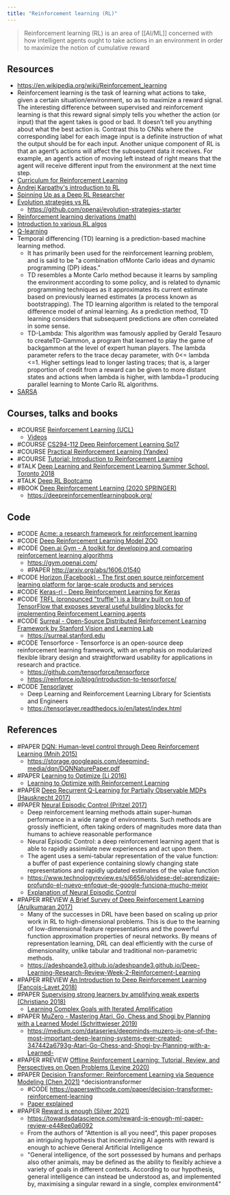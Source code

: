```yaml
---
title: "Reinforcement learning (RL)"
---
```


> Reinforcement learning (RL) is an area of [[AI/ML]] concerned with how intelligent agents ought to take actions in an environment in order to maximize the notion of cumulative reward

## Resources
- https://en.wikipedia.org/wiki/Reinforcement_learning
- Reinforcement learning is the task of learning what actions to take, given a certain situation/environment, so as to maximize a reward signal. The interesting difference between supervised and reinforcement learning is that this reward signal simply tells you whether the action (or input) that the agent takes is good or bad. It doesn’t tell you anything about what the best action is. Contrast this to CNNs where the corresponding label for each image input is a definite instruction of what the output should be for each input. Another unique component of RL is that an agent’s actions will affect the subsequent data it receives. For example, an agent’s action of moving left instead of right means that the agent will receive different input from the environment at the next time step.
- [Curriculum for Reinforcement Learning](https://lilianweng.github.io/lil-log/2020/01/29/curriculum-for-reinforcement-learning.html)
- [Andrej Karpathy's introduction to RL](http://karpathy.github.io/2016/05/31/rl/)
- [Spinning Up as a Deep RL Researcher](https://spinningup.openai.com/en/latest/spinningup/spinningup.html)
- [Evolution strategies vs RL](https://blog.openai.com/evolution-strategies/)
	- https://github.com/openai/evolution-strategies-starter
- [Reinforcement learning derivations (math)](http://www.alexirpan.com/rl-derivations/)
- [Introduction to various RL algos](https://towardsdatascience.com/introduction-to-various-reinforcement-learning-algorithms-i-q-learning-sarsa-dqn-ddpg-72a5e0cb6287)
- [Q-learning](https://en.wikipedia.org/wiki/Q-learning)
- Temporal differencing (TD) learning  is a prediction-based machine learning method. 
	- It has primarily been used for the reinforcement learning problem, and is said to be "a combination ofMonte Carlo ideas and dynamic programming (DP) ideas." 
	- TD resembles a Monte Carlo method because it learns by sampling the environment according to some policy, and is related to dynamic programming techniques as it approximates its current estimate based on previously learned estimates (a process known as bootstrapping). The TD learning algorithm is related to the temporal difference model of animal learning. As a prediction method, TD learning considers that subsequent predictions are often correlated in some sense.
	- TD-Lambda: This algorithm was famously applied by Gerald Tesauro to createTD-Gammon, a program that learned to play the game of backgammon at the level of expert human players. The lambda parameter refers to the trace decay parameter, with 0<= lambda <=1. Higher settings lead to longer lasting traces; that is, a larger proportion of credit from a reward can be given to more distant states and actions when lambda is higher, with lambda=1 producing parallel learning to Monte Carlo RL algorithms.
- [SARSA](https://en.wikipedia.org/wiki/State%E2%80%93action%E2%80%93reward%E2%80%93state%E2%80%93action)


## Courses, talks and books
- #COURSE [Reinforcement Learning (UCL)](https://www.davidsilver.uk/teaching/)
	- [Videos](https://www.youtube.com/watch?v=2pWv7GOvuf0&list=PLzuuYNsE1EZAXYR4FJ75jcJseBmo4KQ9-)
- #COURSE [CS294-112 Deep Reinforcement Learning Sp17](https://www.youtube.com/playlist?list=PLkFD6_40KJIwTmSbCv9OVJB3YaO4sFwkX)
- #COURSE [Practical Reinforcement Learning (Yandex)](https://github.com/yandexdataschool/Practical_RL)
- #COURSE [Tutorial: Introduction to Reinforcement Learning](https://colab.research.google.com/github/NeuromatchAcademy/course-content-dl/blob/main/tutorials/W3D2_BasicReinforcementLearning/student/W3D2_Tutorial1.ipynb)
- #TALK [Deep Learning and Reinforcement Learning Summer School, Toronto 2018](http://videolectures.net/DLRLsummerschool2018_toronto/)
- #TALK [Deep RL Bootcamp](https://sites.google.com/view/deep-rl-bootcamp/lectures	  )
- #BOOK [Deep Reinforcement Learning (2020 SPRINGER)](https://www.springer.com/gp/book/9789811540943)
	- https://deepreinforcementlearningbook.org/


## Code
- #CODE [Acme: a research framework for reinforcement learning](https://github.com/deepmind/acme)
- #CODE [Deep Reinforcement Learning Model ZOO](https://github.com/tensorlayer/tensorlayer/tree/master/examples/reinforcement_learning)
- #CODE [Open.ai Gym - A toolkit for developing and comparing reinforcement learning algorithms](https://github.com/openai/gym)
	- https://gym.openai.com/
	- #PAPER http://arxiv.org/abs/1606.01540
- #CODE [Horizon (Facebook) - The first open source reinforcement learning platform for large-scale products and services](https://github.com/facebookresearch/Horizon)
- #CODE [Keras-rl - Deep Reinforcement Learning for Keras](https://github.com/keras-rl/keras-rl)
- #CODE [TRFL (pronounced "truffle") is a library built on top of TensorFlow that exposes several useful building blocks for implementing Reinforcement Learning agents](https://github.com/deepmind/trfl/)
- #CODE [Surreal - Open-Source Distributed Reinforcement Learning Framework by Stanford Vision and Learning Lab](https://github.com/SurrealAI/surreal)
	- https://surreal.stanford.edu
- #CODE Tensorforce - Tensorforce is an open-source deep reinforcement learning framework, with an emphasis on modularized flexible library design and straightforward usability for applications in research and practice. 
	- https://github.com/tensorforce/tensorforce
	- https://reinforce.io/blog/introduction-to-tensorforce/
- #CODE [Tensorlayer](https://github.com/tensorlayer/tensorlayer)
	- Deep Learning and Reinforcement Learning Library for Scientists and Engineers
	- https://tensorlayer.readthedocs.io/en/latest/index.html


## References
- #PAPER [DQN: Human-level control through Deep Reinforcement Learning (Mnih 2015)](https://deepmind.com/research/dqn/)
	- https://storage.googleapis.com/deepmind-media/dqn/DQNNaturePaper.pdf
- #PAPER [Learning to Optimize (Li 2016)](https://arxiv.org/abs/1606.01885)
	- [Learning to Optimize with Reinforcement Learning](https://bair.berkeley.edu/blog/2017/09/12/learning-to-optimize-with-rl/)
- #PAPER [Deep Recurrent Q-Learning for Partially Observable MDPs (Hausknecht 2017)](https://arxiv.org/abs/1507.06527)
- #PAPER [Neural Episodic Control (Pritzel 2017)](https://arxiv.org/abs/1703.01988)
	- Deep reinforcement learning methods attain super-human performance in a wide range of environments. Such methods are grossly inefficient, often taking orders of magnitudes more data than humans to achieve reasonable performance
	- Neural Episodic Control: a deep reinforcement learning agent that is able to rapidly assimilate new experiences and act upon them. 
	- The agent uses a semi-tabular representation of the value function: a buffer of past experience containing slowly changing state representations and rapidly updated estimates of the value function
	- https://www.technologyreview.es/s/6656/olvidese-del-aprendizaje-profundo-el-nuevo-enfoque-de-google-funciona-mucho-mejor
	- [Explanation of Neural Episodic Control](https://rylanschaeffer.github.io/content/research/neural_episodic_control/main.html)
- #PAPER #REVIEW [A Brief Survey of Deep Reinforcement Learning (Arulkumaran 2017)](https://arxiv.org/abs/1708.05866)
	- Many of the successes in DRL have been based on scaling up prior work in RL to high-dimensional problems. This is due to the learning of low-dimensional feature representations and the powerful function approximation properties of neural networks. By means of representation learning, DRL can deal efficiently with the curse of dimensionality, unlike tabular and traditional non-parametric methods.
	- https://adeshpande3.github.io/adeshpande3.github.io/Deep-Learning-Research-Review-Week-2-Reinforcement-Learning
- #PAPER #REVIEW [An Introduction to Deep Reinforcement Learning (Fancois-Lavet 2018)](https://arxiv.org/abs/1811.12560)
- #PAPER [Supervising strong learners by amplifying weak experts (Christiano 2018)](https://arxiv.org/abs/1810.08575)
	- [Learning Complex Goals with Iterated Amplification](https://blog.openai.com/amplifying-ai-training/)
- #PAPER [MuZero - Mastering Atari, Go, Chess and Shogi by Planning with a Learned Model (Schrittwieser 2019)](https://deepmind.com/research/publications/MasterinModel)
	- https://medium.com/dataseries/deepminds-muzero-is-one-of-the-most-important-deep-learning-systems-ever-created-347442a6793g-Atari-Go-Chess-and-Shogi-by-Planning-with-a-Learned-
- #PAPER #REVIEW [Offline Reinforcement Learning: Tutorial, Review, and Perspectives on Open Problems (Levine 2020)](https://arxiv.org/abs/2005.01643)
- #PAPER [Decision Transformer: Reinforcement Learning via Sequence Modeling (Chen 2021)](https://arxiv.org/abs/2106.01345v1) ^decisiontransformer
	- #CODE https://paperswithcode.com/paper/decision-transformer-reinforcement-learning
	- [Paper explained](https://www.youtube.com/watch?v=-buULmf7dec)
- #PAPER [Reward is enough (Silver 2021)](https://www.sciencedirect.com/science/article/pii/S0004370221000862)
	- https://towardsdatascience.com/reward-is-enough-ml-paper-review-e448ee0a6092
	- From the authors of “Attention is all you need”, this paper proposes an intriguing hypothesis that incentivizing AI agents with reward is enough to achieve General Artificial Intelligence
	- "General intelligence, of the sort possessed by humans and perhaps also other animals, may be defined as the ability to flexibly achieve a variety of goals in different contexts. According to our hypothesis, general intelligence can instead be understood as, and implemented by, maximising a singular reward in a single, complex environment4"